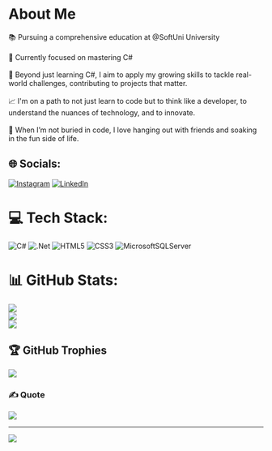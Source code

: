 #  About Me
📚 Pursuing a comprehensive education at @SoftUni University<br><br>
📌 Currently focused on mastering C#<br><br>
🎯 Beyond just learning C#, I aim to apply my growing skills to tackle real-world challenges, contributing to projects that matter.<br><br>
📈 I'm on a path to not just learn to code but to think like a developer, to understand the nuances of technology, and to innovate.<br><br>
💎 When I’m not buried in code, I love hanging out with friends and soaking in the fun side of life. 


## 🌐 Socials:
[![Instagram](https://img.shields.io/badge/Instagram-%23E4405F.svg?logo=Instagram&logoColor=white)](https://instagram.com/instagram.com/nataliboevaa/?hl=bg) [![LinkedIn](https://img.shields.io/badge/LinkedIn-%230077B5.svg?logo=linkedin&logoColor=white)](https://linkedin.com/in/https://www.linkedin.com/in/natali-boeva-8b0a762b8/overlay/about-this-profile/?lipi=urn%3Ali%3Apage%3Ad_flagship3_profile_view_base%3BZMdCQABIQYyozju9qo0whQ%3D%3D) 

# 💻 Tech Stack:
![C#](https://img.shields.io/badge/c%23-%23239120.svg?style=flat&logo=csharp&logoColor=white) ![.Net](https://img.shields.io/badge/.NET-5C2D91?style=flat&logo=.net&logoColor=white) ![HTML5](https://img.shields.io/badge/html5-%23E34F26.svg?style=flat&logo=html5&logoColor=white) ![CSS3](https://img.shields.io/badge/css3-%231572B6.svg?style=flat&logo=css3&logoColor=white) ![MicrosoftSQLServer](https://img.shields.io/badge/Microsoft%20SQL%20Server-CC2927?style=flat&logo=microsoft%20sql%20server&logoColor=white)
# 📊 GitHub Stats:
![](https://github-readme-stats.vercel.app/api?username=nnattiee&theme=omni&hide_border=false&include_all_commits=true&count_private=true)<br/>
![](https://github-readme-streak-stats.herokuapp.com/?user=nnattiee&theme=omni&hide_border=false)<br/>
![](https://github-readme-stats.vercel.app/api/top-langs/?username=nnattiee&theme=omni&hide_border=false&include_all_commits=true&count_private=true&layout=compact)

## 🏆 GitHub Trophies
![](https://github-profile-trophy.vercel.app/?username=nnattiee&theme=radical&no-frame=false&no-bg=true&margin-w=4)

### ✍️ Quote
![](https://quotes-github-readme.vercel.app/api?type=vetical&theme=radical)

---
[![](https://visitcount.itsvg.in/api?id=nnattiee&icon=0&color=10)](https://visitcount.itsvg.in)

<!-- Proudly created with GPRM ( https://gprm.itsvg.in ) -->
